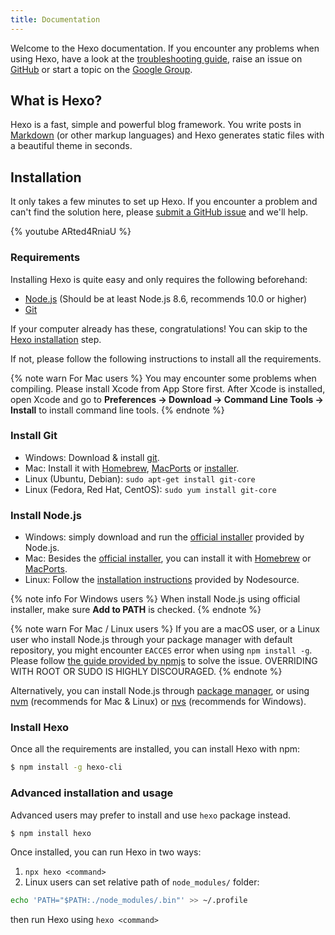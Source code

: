 ```yaml
---
title: Documentation
---
```

Welcome to the Hexo documentation. If you encounter any problems when using Hexo, have a look at the [troubleshooting guide](troubleshooting.html), raise an issue on [GitHub](https://github.com/hexojs/hexo/issues) or start a topic on the [Google Group](https://groups.google.com/group/hexo).

## What is Hexo?

Hexo is a fast, simple and powerful blog framework. You write posts in [Markdown](http://daringfireball.net/projects/markdown/) (or other markup languages) and Hexo generates static files with a beautiful theme in seconds.

## Installation

It only takes a few minutes to set up Hexo. If you encounter a problem and can't find the solution here, please [submit a GitHub issue](https://github.com/hexojs/hexo/issues) and we'll help.

{% youtube ARted4RniaU %}

### Requirements

Installing Hexo is quite easy and only requires the following beforehand:

- [Node.js](http://nodejs.org/) (Should be at least Node.js 8.6, recommends 10.0 or higher)
- [Git](http://git-scm.com/)

If your computer already has these, congratulations! You can skip to the [Hexo installation](#Install-Hexo) step.

If not, please follow the following instructions to install all the requirements.

{% note warn For Mac users %}
You may encounter some problems when compiling. Please install Xcode from App Store first. After Xcode is installed, open Xcode and go to **Preferences -> Download -> Command Line Tools -> Install** to install command line tools.
{% endnote %}

### Install Git

- Windows: Download & install [git](https://git-scm.com/download/win).
- Mac: Install it with [Homebrew](https://brew.sh/), [MacPorts](http://www.macports.org/) or [installer](http://sourceforge.net/projects/git-osx-installer/).
- Linux (Ubuntu, Debian): `sudo apt-get install git-core`
- Linux (Fedora, Red Hat, CentOS): `sudo yum install git-core`

### Install Node.js

- Windows: simply download and run the [official installer](https://nodejs.org/en/download/) provided by Node.js.
- Mac: Besides the [official installer](https://nodejs.org/en/download/), you can install it with [Homebrew](https://brew.sh/) or [MacPorts](http://www.macports.org/).
- Linux: Follow the [installation instructions](https://github.com/nodesource/distributions#installation-instructions) provided by Nodesource.

{% note info For Windows users %}
When install Node.js using official installer, make sure **Add to PATH** is checked.
{% endnote %}

{% note warn For Mac / Linux users %}
If you are a macOS user, or a Linux user who install Node.js through your package manager with default repository, you might encounter `EACCES` error when using `npm install -g`. Please follow [the guide provided by npmjs](https://docs.npmjs.com/resolving-eacces-permissions-errors-when-installing-packages-globally) to solve the issue. OVERRIDING WITH ROOT OR SUDO IS HIGHLY DISCOURAGED.
{% endnote %}

Alternatively, you can install Node.js through [package manager](https://nodejs.org/en/download/package-manager/), or using [nvm](https://github.com/nvm-sh/nvm) (recommends for Mac & Linux) or [nvs](https://github.com/jasongin/nvs/) (recommends for Windows).

### Install Hexo

Once all the requirements are installed, you can install Hexo with npm:

``` bash
$ npm install -g hexo-cli
```

### Advanced installation and usage

Advanced users may prefer to install and use `hexo` package instead.

``` bash
$ npm install hexo
```

Once installed, you can run Hexo in two ways:

1. `npx hexo <command>`
2. Linux users can set relative path of `node_modules/` folder:

  ``` bash
  echo 'PATH="$PATH:./node_modules/.bin"' >> ~/.profile
  ```

  then run Hexo using `hexo <command>`
